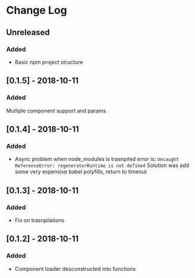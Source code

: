 # Change Log

## Unreleased

### Added
- Basic npm project structure

## [0.1.5] - 2018-10-11
### Added
Mutliple component support and params


## [0.1.4] - 2018-10-11
### Added
- Async problem when node_modules is trasnpiled error is:
`Uncaught ReferenceError: regeneratorRuntime is not defined`
Solution was add some very expensive babel polyfills, return to timeout


## [0.1.3] - 2018-10-11
### Added
- Fix on trasnpilations

## [0.1.2] - 2018-10-11
### Added
- Component loader desconstructed into functions